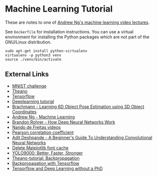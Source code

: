 # Machine Learning Tutorial

These are notes to one of [Andrew Ng's machine learning video lectures](https://www.youtube.com/playlist?list=PLLssT5z_DsK-h9vYZkQkYNWcItqhlRJLN).

See `Dockerfile` for installation instructions.
You can use a virtual environment for installing the Python packages which are not part of the GNU/Linux distribution.

```
sudo apt-get install python-virtualenv
virtualenv -p python3 venv
source ./venv/bin/activate
```

## External Links

* [MNIST challenge](http://yann.lecun.com/exdb/mnist/)
* [Theano](http://deeplearning.net/software/theano/)
* [Tensorflow](https://www.tensorflow.org/)
* [Deeplearning tutorial](http://deeplearning.net/tutorial/contents.html)
* [Brachmann - Learning 6D Object Pose Estimation using 3D Object Coordinates](http://wwwpub.zih.tu-dresden.de/~cvweb/publications/papers/2014/PoseEstimationECCV2014.pdf)
* [Andrew Ng - Machine Learning](https://www.youtube.com/playlist?list=PLLssT5z_DsK-h9vYZkQkYNWcItqhlRJLN)
* [Brandon Rohrer - How Deep Neural Networks Work](https://www.youtube.com/watch?v=ILsA4nyG7I0)
* [Nando de Freitas videos](https://www.youtube.com/user/ProfNandoDF/videos)
* [Pearson correlation coefficient](https://en.wikipedia.org/wiki/Pearson_correlation_coefficient)
* [Adit Deshpande - A Beginner's Guide To Understanding Convolutional Neural Networks](https://adeshpande3.github.io/adeshpande3.github.io/A-Beginner%27s-Guide-To-Understanding-Convolutional-Neural-Networks/)
* [Delete Matplotlib font cache](https://askubuntu.com/questions/578129/plotting-with-matplotlib-in-python-3-pylab-tkinter-and-qt-fontmanager-errors)
* [YOLO9000: Better, Faster, Stronger](https://arxiv.org/abs/1612.08242)
* [Theano-tutorial: Backpropagation](https://github.com/craffel/theano-tutorial/blob/master/Backpropagation.ipynb)
* [Backpropagation with Tensorflow](https://stackoverflow.com/questions/44210561/how-do-backpropagation-works-in-tensorflow)
* [Tensorflow and Deep Learning without a PhD](https://codelabs.developers.google.com/codelabs/cloud-tensorflow-mnist/)

